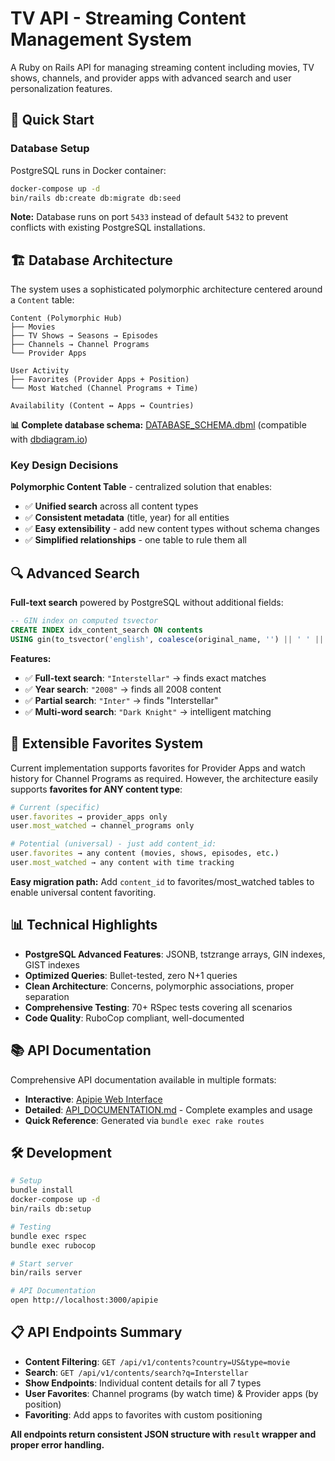 # TV API - Streaming Content Management System

A Ruby on Rails API for managing streaming content including movies, TV shows, channels, and provider apps with advanced search and user personalization features.

## 🚀 Quick Start

### Database Setup
PostgreSQL runs in Docker container:

```bash
docker-compose up -d
bin/rails db:create db:migrate db:seed
```

**Note:** Database runs on port `5433` instead of default `5432` to prevent conflicts with existing PostgreSQL installations.

## 🏗️ Database Architecture

The system uses a sophisticated polymorphic architecture centered around a `Content` table:

```
Content (Polymorphic Hub)
├── Movies
├── TV Shows → Seasons → Episodes  
├── Channels → Channel Programs
└── Provider Apps

User Activity
├── Favorites (Provider Apps + Position)
└── Most Watched (Channel Programs + Time)

Availability (Content ↔ Apps ↔ Countries)
```

**📊 Complete database schema:** [DATABASE_SCHEMA.dbml](./DATABASE_SCHEMA.dbml) (compatible with [dbdiagram.io](https://dbdiagram.io/d))

### Key Design Decisions

**Polymorphic Content Table** - centralized solution that enables:
- ✅ **Unified search** across all content types
- ✅ **Consistent metadata** (title, year) for all entities
- ✅ **Easy extensibility** - add new content types without schema changes
- ✅ **Simplified relationships** - one table to rule them all

## 🔍 Advanced Search

**Full-text search** powered by PostgreSQL without additional fields:

```sql
-- GIN index on computed tsvector
CREATE INDEX idx_content_search ON contents 
USING gin(to_tsvector('english', coalesce(original_name, '') || ' ' || coalesce(year::text, '')));
```

**Features:**
- ✅ **Full-text search**: `"Interstellar"` → finds exact matches
- ✅ **Year search**: `"2008"` → finds all 2008 content  
- ✅ **Partial search**: `"Inter"` → finds "Interstellar"
- ✅ **Multi-word search**: `"Dark Knight"` → intelligent matching

## 🎯 Extensible Favorites System

Current implementation supports favorites for Provider Apps and watch history for Channel Programs as required.
However, the architecture easily supports **favorites for ANY content type**:

```ruby
# Current (specific)
user.favorites → provider_apps only
user.most_watched → channel_programs only

# Potential (universal) - just add content_id:
user.favorites → any content (movies, shows, episodes, etc.)
user.most_watched → any content with time tracking
```

**Easy migration path:** Add `content_id` to favorites/most_watched tables to enable universal content favoriting.

## 📊 Technical Highlights

- **PostgreSQL Advanced Features**: JSONB, tstzrange arrays, GIN indexes, GIST indexes
- **Optimized Queries**: Bullet-tested, zero N+1 queries
- **Clean Architecture**: Concerns, polymorphic associations, proper separation
- **Comprehensive Testing**: 70+ RSpec tests covering all scenarios
- **Code Quality**: RuboCop compliant, well-documented

## 📚 API Documentation

Comprehensive API documentation available in multiple formats:

- **Interactive**: [Apipie Web Interface](http://localhost:3000/apipie)
- **Detailed**: [API_DOCUMENTATION.md](./API_DOCUMENTATION.md) - Complete examples and usage
- **Quick Reference**: Generated via `bundle exec rake routes`

## 🛠️ Development

```bash
# Setup
bundle install
docker-compose up -d
bin/rails db:setup

# Testing  
bundle exec rspec
bundle exec rubocop

# Start server
bin/rails server

# API Documentation
open http://localhost:3000/apipie
```

## 📋 API Endpoints Summary

- **Content Filtering**: `GET /api/v1/contents?country=US&type=movie`
- **Search**: `GET /api/v1/contents/search?q=Interstellar`
- **Show Endpoints**: Individual content details for all 7 types
- **User Favorites**: Channel programs (by watch time) & Provider apps (by position)
- **Favoriting**: Add apps to favorites with custom positioning

**All endpoints return consistent JSON structure with `result` wrapper and proper error handling.**
